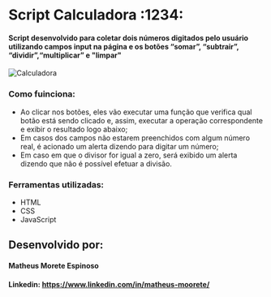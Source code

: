 <h1> Script Calculadora :1234: </h1>

#### Script desenvolvido para coletar dois números digitados pelo usuário utilizando campos input na página e os botões “somar”, “subtrair”, “dividir”,“multiplicar” e "limpar"

![Calculadora](https://github.com/MatheusMoorete/calculadora_exercicio_fiap/assets/128860497/8d73a5d9-d579-46d7-9f7c-7b0db79a45a8)

### Como fuinciona:

* Ao clicar nos botões, eles vão executar uma função que verifica qual botão está sendo clicado e, assim, executar a operação correspondente e exibir o resultado logo abaixo;
* Em casos dos campos não estarem preenchidos com algum número real, é acionado um alerta dizendo para digitar um número;
* Em caso em que o divisor for igual a zero, será exibido um alerta dizendo que não é possível efetuar a divisão.

### Ferramentas utilizadas:

* HTML
* CSS
* JavaScript


## Desenvolvido por:

#### Matheus Morete Espinoso

#### Linkedin: https://www.linkedin.com/in/matheus-moorete/




